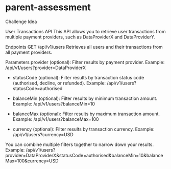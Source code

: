 # parent-assessment
Challenge Idea

User Transactions API
This API allows you to retrieve user transactions from multiple payment providers, such as DataProviderX and DataProviderY.

Endpoints
GET /api/v1/users
Retrieves all users and their transactions from all payment providers.

Parameters
provider (optional): Filter results by payment provider.
Example: /api/v1/users?provider=DataProviderX

- statusCode (optional): Filter results by transaction status code
   (authorised, decline, or refunded). Example: /api/v1/users?statusCode=authorised
  
- balanceMin (optional): Filter results by minimum transaction amount.
     Example: /api/v1/users?balanceMin=10
- balanceMax (optional): Filter results by maximum transaction amount.
   Example: /api/v1/users?balanceMax=100
  
- currency (optional): Filter results by transaction currency.
   Example: /api/v1/users?currency=USD
  
You can combine multiple filters together to narrow down your results.
  Example: /api/v1/users?provider=DataProviderX&statusCode=authorised&balanceMin=10&balanceMax=100&currency=USD
